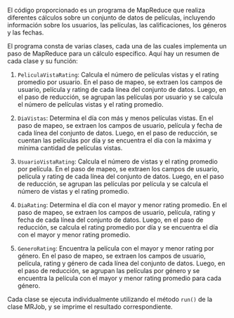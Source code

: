 El código proporcionado es un programa de MapReduce que realiza diferentes cálculos sobre un conjunto de datos de películas, incluyendo información sobre los usuarios, las películas, las calificaciones, los géneros y las fechas.

El programa consta de varias clases, cada una de las cuales implementa un paso de MapReduce para un cálculo específico. Aquí hay un resumen de cada clase y su función:

1. `PeliculaVistaRating`: Calcula el número de películas vistas y el rating promedio por usuario. En el paso de mapeo, se extraen los campos de usuario, película y rating de cada línea del conjunto de datos. Luego, en el paso de reducción, se agrupan las películas por usuario y se calcula el número de películas vistas y el rating promedio.

2. `DiaVistas`: Determina el día con más y menos películas vistas. En el paso de mapeo, se extraen los campos de usuario, película y fecha de cada línea del conjunto de datos. Luego, en el paso de reducción, se cuentan las películas por día y se encuentra el día con la máxima y mínima cantidad de películas vistas.

3. `UsuarioVistaRating`: Calcula el número de vistas y el rating promedio por película. En el paso de mapeo, se extraen los campos de usuario, película y rating de cada línea del conjunto de datos. Luego, en el paso de reducción, se agrupan las películas por película y se calcula el número de vistas y el rating promedio.

4. `DiaRating`: Determina el día con el mayor y menor rating promedio. En el paso de mapeo, se extraen los campos de usuario, película, rating y fecha de cada línea del conjunto de datos. Luego, en el paso de reducción, se calcula el rating promedio por día y se encuentra el día con el mayor y menor rating promedio.

5. `GeneroRating`: Encuentra la película con el mayor y menor rating por género. En el paso de mapeo, se extraen los campos de usuario, película, rating y género de cada línea del conjunto de datos. Luego, en el paso de reducción, se agrupan las películas por género y se encuentra la película con el mayor y menor rating promedio para cada género.

Cada clase se ejecuta individualmente utilizando el método `run()` de la clase MRJob, y se imprime el resultado correspondiente.
